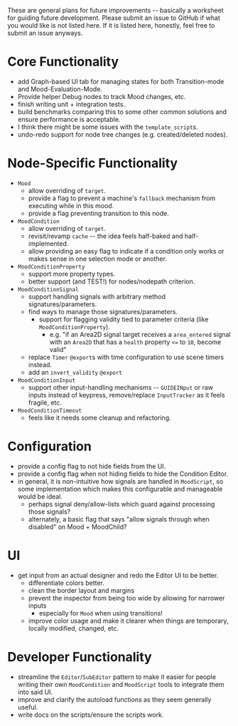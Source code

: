 These are general plans for future improvements -- basically a worksheet for guiding future development. Please submit an issue to GitHub if what you would like is not listed here. If it is listed here, honestly, feel free to submit an issue anyways.

# Core Functionality

* add Graph-based UI tab for managing states for both Transition-mode and Mood-Evaluation-Mode.
* Provide helper Debug nodes to track Mood changes, etc.
* finish writing unit + integration tests.
* build benchmarks comparing this to some other common solutions and ensure performance is acceptable.
* I think there might be some issues with the `template_script`s.
* undo-redo support for node tree changes (e.g. created/deleted nodes).

# Node-Specific Functionality

* `Mood`
	* allow overriding of `target`.
	* provide a flag to prevent a machine's `fallback` mechanism from executing while in this mood.
	* provide a flag preventing transition to this node.
* `MoodCondition`
	* allow overriding of `target`.
	* revisit/revamp `cache` -- the idea feels half-baked  and half-implemented.
	* allow providing an easy flag to indicate if a condition only works or makes sense in one selection mode or another.
* `MoodConditionProperty`
	* support more property types.
	* better support (and TEST!) for nodes/nodepath criterion.
* `MoodConditionSignal`
	* support handling signals with arbitrary method signatures/parameters.
	* find ways to manage those signatures/parameters.
		* support for flagging validity tied to parameter criteria (like `MoodConditionProperty`).
			* e.g. "if an Area2D signal target receives a `area_entered` signal with an `Area2D` that has a `health` property `<=` to `10`, become valid"
	* replace `Timer` `@export`s with time configuration to use scene timers instead.
	* add an `invert_validity` `@export`
* `MoodConditionInput`
	* support other input-handling mechanisms -- `GUIDEINput` or raw inputs instead of keypress, remove/replace `InputTracker` as it feels fragile,  etc.
* `MoodConditionTimeout`
	* feels like it needs some cleanup and refactoring.

# Configuration

* provide a config flag to not hide fields from the UI.
* provide a config flag when not hiding fields to hide the Condition Editor.
*  in general, it is non-intuitive how signals are handled in `MoodScript`, so some implementation which makes this configurable and manageable would be ideal.
	* perhaps signal deny/allow-lists which guard against processing those signals?
	* alternately, a basic flag that says "allow signals through when disabled" on Mood + MoodChild?

# UI

* get input from an actual designer and redo the Editor UI to be better.
	* differentiate colors better.
	* clean the border layout and margins
	* prevent the inspector from being too wide by allowing for narrower inputs
		* especially for `Mood` when using transitions!
	* improve color usage and make it clearer when things are temporary, locally modified, changed, etc.

# Developer Functionality

* streamline the `Editor`/`SubEditor` pattern to make it easier for people writing their own `MoodCondition` and `MoodScript` tools to integrate them into said UI.
* improve and clarify the autoload functions as they seem generally useful.
* write docs on the scripts/ensure the scripts work.
